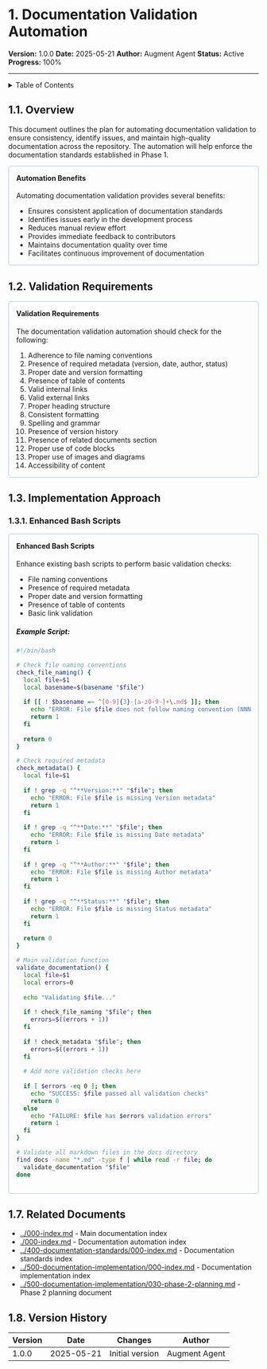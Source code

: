 # 1. Documentation Validation Automation

**Version:** 1.0.0
**Date:** 2025-05-21
**Author:** Augment Agent
**Status:** Active
**Progress:** 100%

---

<details>
<summary>Table of Contents</summary>

- [1.1. Overview](#11-overview)
- [1.2. Validation Requirements](#12-validation-requirements)
- [1.3. Implementation Approach](#13-implementation-approach)
  - [1.3.1. Enhanced Bash Scripts](#131-enhanced-bash-scripts)
  - [1.3.2. PHP Validation Tools](#132-php-validation-tools)
  - [1.3.3. GitHub Actions Integration](#133-github-actions-integration)
- [1.4. Validation Checks](#14-validation-checks)
- [1.5. Testing and Validation](#15-testing-and-validation)
- [1.6. Documentation](#16-documentation)
- [1.7. Related Documents](#17-related-documents)
- [1.8. Version History](#18-version-history)

</details>

## 1.1. Overview

This document outlines the plan for automating documentation validation to ensure consistency, identify issues, and maintain high-quality documentation across the repository. The automation will help enforce the documentation standards established in Phase 1.

<div style="padding: 15px; border-radius: 5px; border: 1px solid #b0c4de; margin-bottom: 20px;">
<h4 style="margin-top: 0; ">Automation Benefits</h4>

<p>Automating documentation validation provides several benefits:</p>

<ul style="margin-bottom: 0;">
  <li>Ensures consistent application of documentation standards</li>
  <li>Identifies issues early in the development process</li>
  <li>Reduces manual review effort</li>
  <li>Provides immediate feedback to contributors</li>
  <li>Maintains documentation quality over time</li>
  <li>Facilitates continuous improvement of documentation</li>
</ul>
</div>

## 1.2. Validation Requirements

<div style="padding: 15px; border-radius: 5px; border: 1px solid #b0c4de; margin-bottom: 20px;">
<h4 style="margin-top: 0; ">Validation Requirements</h4>

<p>The documentation validation automation should check for the following:</p>

<ol style="margin-bottom: 0;">
  <li>Adherence to file naming conventions</li>
  <li>Presence of required metadata (version, date, author, status)</li>
  <li>Proper date and version formatting</li>
  <li>Presence of table of contents</li>
  <li>Valid internal links</li>
  <li>Valid external links</li>
  <li>Proper heading structure</li>
  <li>Consistent formatting</li>
  <li>Spelling and grammar</li>
  <li>Presence of version history</li>
  <li>Presence of related documents section</li>
  <li>Proper use of code blocks</li>
  <li>Proper use of images and diagrams</li>
  <li>Accessibility of content</li>
</ol>
</div>

## 1.3. Implementation Approach

### 1.3.1. Enhanced Bash Scripts

<div style="padding: 15px; border-radius: 5px; border: 1px solid #b0c4de; margin-bottom: 20px;">
<h4 style="margin-top: 0; ">Enhanced Bash Scripts</h4>

<p>Enhance existing bash scripts to perform basic validation checks:</p>

<ul style="margin-bottom: 0;">
  <li>File naming conventions</li>
  <li>Presence of required metadata</li>
  <li>Proper date and version formatting</li>
  <li>Presence of table of contents</li>
  <li>Basic link validation</li>
</ul>

<h5 style="color: #111;">Example Script:</h5>

```bash
#!/bin/bash

# Check file naming conventions
check_file_naming() {
  local file=$1
  local basename=$(basename "$file")
  
  if [[ ! $basename =~ ^[0-9]{3}-[a-z0-9-]+\.md$ ]]; then
    echo "ERROR: File $file does not follow naming convention (NNN-kebab-case.md)"
    return 1
  fi
  
  return 0
}

# Check required metadata
check_metadata() {
  local file=$1
  
  if ! grep -q "^**Version:**" "$file"; then
    echo "ERROR: File $file is missing Version metadata"
    return 1
  fi
  
  if ! grep -q "^**Date:**" "$file"; then
    echo "ERROR: File $file is missing Date metadata"
    return 1
  fi
  
  if ! grep -q "^**Author:**" "$file"; then
    echo "ERROR: File $file is missing Author metadata"
    return 1
  fi
  
  if ! grep -q "^**Status:**" "$file"; then
    echo "ERROR: File $file is missing Status metadata"
    return 1
  fi
  
  return 0
}

# Main validation function
validate_documentation() {
  local file=$1
  local errors=0
  
  echo "Validating $file..."
  
  if ! check_file_naming "$file"; then
    errors=$((errors + 1))
  fi
  
  if ! check_metadata "$file"; then
    errors=$((errors + 1))
  fi
  
  # Add more validation checks here
  
  if [ $errors -eq 0 ]; then
    echo "SUCCESS: $file passed all validation checks"
    return 0
  else
    echo "FAILURE: $file has $errors validation errors"
    return 1
  fi
}

# Validate all markdown files in the docs directory
find docs -name "*.md" -type f | while read -r file; do
  validate_documentation "$file"
done
```
</div>

## 1.7. Related Documents

- [../000-index.md](../000-index.md) - Main documentation index
- [./000-index.md](000-index.md) - Documentation automation index
- [../400-documentation-standards/000-index.md](../400-documentation-standards/000-index.md) - Documentation standards index
- [../500-documentation-implementation/000-index.md](../500-documentation-implementation/000-index.md) - Documentation implementation index
- [../500-documentation-implementation/030-phase-2-planning.md](../500-documentation-implementation/030-phase-2-planning.md) - Phase 2 planning document

## 1.8. Version History

| Version | Date | Changes | Author |
|---------|------|---------|--------|
| 1.0.0 | 2025-05-21 | Initial version | Augment Agent |
